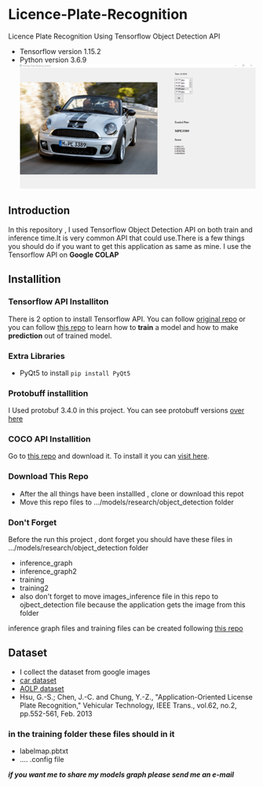 # Licence-Plate-Recognition
Licence Plate Recognition Using Tensorflow Object Detection API
+ Tensorflow version 1.15.2
+ Python version 3.6.9
![application](/app.png)
## Introduction
In this repository , I used Tensorflow Object Detection API on both train and inference time.It is very common API that could use.There is a few things you should do if you want to get this application as same as mine. I use the Tensorflow API on **Google COLAP**

## Installition
### Tensorflow API Installiton
There is 2 option to install Tensorflow API. You can follow [original repo](https://github.com/tensorflow/models/blob/master/research/object_detection/g3doc/installation.md) or you can follow [this repo](https://github.com/EdjeElectronics/TensorFlow-Object-Detection-API-Tutorial-Train-Multiple-Objects-Windows-10) to learn how to **train** a model and how to make **prediction** out of trained model.

### Extra Libraries
+ PyQt5  to install `pip install PyQt5`

### Protobuff installition
I Used protobuf 3.4.0 in this project. You can see protobuff versions [over here](https://github.com/protocolbuffers/protobuf/releases)

### COCO API Installition
Go to [this repo](https://github.com/cocodataset/cocoapi) and download it. To install it you can [visit here](https://medium.com/@abinovarghese/installing-coco-api-in-windows-python-9b4dfc3812ef).

### Download This Repo
+ After the all things have been installled , clone or  download this repot
+ Move this repo files to .../models/research/object_detection folder

### Don't Forget
Before the run this project , dont forget you should have these files in .../models/research/object_detection folder
+ inference_graph
+ inference_graph2
+ training
+ training2
+ also don't forget to move images_inference file in this repo to ojbect_detection file because the application gets the image from this folder

inference graph files and training files  can be created following  [this repo](https://github.com/EdjeElectronics/TensorFlow-Object-Detection-API-Tutorial-Train-Multiple-Objects-Windows-10)

## Dataset
+ I collect the dataset from google images
+ [car dataset](https://ai.stanford.edu/~jkrause/cars/car_dataset.html)
+ [AOLP dataset](https://github.com/HaoRecog/AOLP)
+ Hsu, G.-S.; Chen, J.-C. and Chung, Y.-Z., "Application-Oriented License Plate Recognition," Vehicular Technology, IEEE Trans., vol.62, no.2, pp.552-561, Feb. 2013


### in the training folder these files should in it
+ labelmap.pbtxt
+ .... .config file

***if you want me to share my models graph please send me an e-mail***





